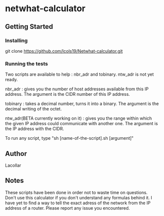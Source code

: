 # netwhat-calculator

## Getting Started

### Installing

git clone https://github.com/lcols19/Netwhat-calculator.git


### Running the tests

Two scripts are available to help : nbr_adr and tobinary. ntw_adr is not yet ready.

nbr_adr : gives you the number of host addresses available from this IP address.
The argument is the CIDR number of this IP address.

tobinary : takes a decimal number, turns it into a binary.
The argument is the decimal writing of the octet.

ntw_adr(BETA currently working on it) : gives you the range within which the given IP address could communicate with another one.
The argument is the IP address with the CIDR.

To run any script, type "sh [name-of-the-script].sh [argument]"


## Author

Lacollar


## Notes

These scripts have been done in order not to waste time on questions. Don't use this calculator if you don't understand any formulas behind it.
I have yet to find a way to tell the exact adress of the network from the IP address of a router.
Please report any issue you encountered.